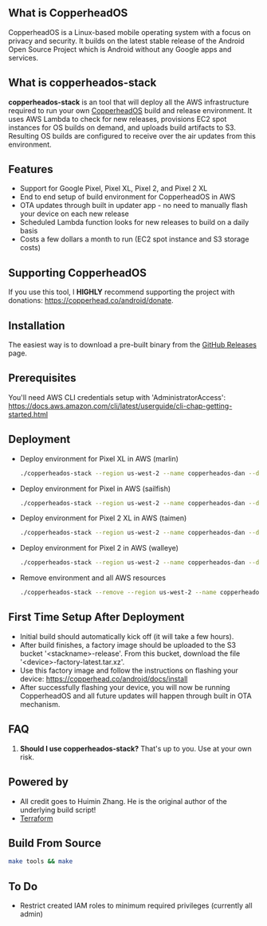 ## What is CopperheadOS
CopperheadOS is a Linux-based mobile operating system with a focus on privacy and security. It builds on the latest stable release of the Android Open Source Project which is Android without any Google apps and services.

## What is copperheados-stack
<b>copperheados-stack</b> is an tool that will deploy all the AWS infrastructure required to run your own [CopperheadOS](https://copperhead.co/android/) build and release environment. It uses AWS Lambda to check for new releases, provisions EC2 spot instances for OS builds on demand, and uploads build artifacts to S3. Resulting OS builds are configured to receive over the air updates from this environment.

## Features
* Support for Google Pixel, Pixel XL, Pixel 2, and Pixel 2 XL
* End to end setup of build environment for CopperheadOS in AWS
* OTA updates through built in updater app - no need to manually flash your device on each new release
* Scheduled Lambda function looks for new releases to build on a daily basis
* Costs a few dollars a month to run (EC2 spot instance and S3 storage costs)

## Supporting CopperheadOS
If you use this tool, I <b>HIGHLY</b> recommend supporting the project with donations: https://copperhead.co/android/donate. 

## Installation
The easiest way is to download a pre-built binary from the [GitHub Releases](https://github.com/dan-v/copperheados-stack/releases) page.

## Prerequisites
You'll need AWS CLI credentials setup with 'AdministratorAccess': https://docs.aws.amazon.com/cli/latest/userguide/cli-chap-getting-started.html

## Deployment
* Deploy environment for Pixel XL in AWS (marlin)

    ```sh
    ./copperheados-stack --region us-west-2 --name copperheados-dan --device marlin
    ```

* Deploy environment for Pixel in AWS (sailfish)

    ```sh
    ./copperheados-stack --region us-west-2 --name copperheados-dan --device sailfish
    ```

* Deploy environment for Pixel 2 XL in AWS (taimen)

    ```sh
    ./copperheados-stack --region us-west-2 --name copperheados-dan --device taimen
    ```

* Deploy environment for Pixel 2 in AWS (walleye)

    ```sh
    ./copperheados-stack --region us-west-2 --name copperheados-dan --device walleye
    ```

* Remove environment and all AWS resources

    ```sh
    ./copperheados-stack --remove --region us-west-2 --name copperheados-dan
    ```

## First Time Setup After Deployment
* Initial build should automatically kick off (it will take a few hours).
* After build finishes, a factory image should be uploaded to the S3 bucket '\<stackname>-release'. From this bucket, download the file '\<device>-factory-latest.tar.xz'. 
* Use this factory image and follow the instructions on flashing your device: https://copperhead.co/android/docs/install
* After successfully flashing your device, you will now be running CopperheadOS and all future updates will happen through built in OTA mechanism.

## FAQ
1. <b>Should I use copperheados-stack?</b> That's up to you. Use at your own risk.

## Powered by
* All credit goes to Huimin Zhang. He is the original author of the underlying build script!
* [Terraform](https://www.terraform.io/) 

## Build From Source

  ```sh
  make tools && make
  ```

## To Do
* Restrict created IAM roles to minimum required privileges (currently all admin)